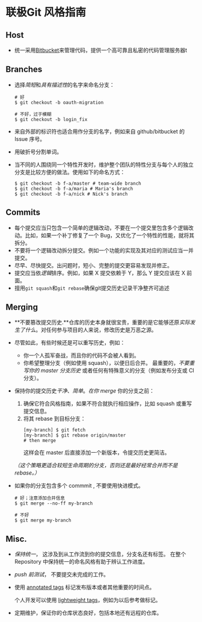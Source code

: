 # 联极Git 风格指南

## Host

* 统一采用[Bitbucket](https://bitbucket.org)来管理代码，提供一个高可靠且私密的代码管理服务器t 

## Branches

* 选择*简短*和*具有描述性*的名字来命名分支：

  ```shell
  # 好
  $ git checkout -b oauth-migration

  # 不好，过于模糊
  $ git checkout -b login_fix
  ```

* 来自外部的标识符也适合用作分支的名字，例如来自 github/bitbucket 的 Issue 序号。

* 用破折号分割单词。

* 当不同的人围绕同一个特性开发时，维护整个团队的特性分支与每个人的独立分支是比较方便的做法。使用如下的命名方式：

  ```shell
  $ git checkout -b f-a/master # team-wide branch
  $ git checkout -b f-a/maria # Maria's branch
  $ git checkout -b f-a/nick # Nick's branch
  ```


## Commits

* 每个提交应当只包含一个简单的逻辑改动，不要在一个提交里包含多个逻辑改动。比如，如果一个补丁修复了一个 Bug，又优化了一个特性的性能，就将其拆分。
* 不要将一个逻辑改动拆分提交。例如一个功能的实现及其对应的测试应当一并提交。
* 尽早、尽快提交。出问题时，短小、完整的提交更容易发现并修正。
* 提交应当依*逻辑*排序。例如，如果 X 提交依赖于 Y，那么 Y 提交应该在 X 前面。
* 擅用`git squash`和`git rebase`确保git提交历史记录干净整齐可追述

## Merging

* **不要篡改提交历史.**仓库的历史本身就很宝贵，重要的是它能够还原*实际发生了什么*。对任何参与项目的人来说，修改历史是万恶之源。
* 尽管如此，有些时候还是可以重写历史，例如：
  * 你一个人孤军奋战，而且你的代码不会被人看到。
  * 你希望整理分支（例如使用 squash），以便日后合并。
    最重要的，*不要重写你的 master 分支历史* 或者任何有特殊意义的分支（例如发布分支或 CI 分支）。
* 保持你的提交历史*干净*、*简单*。*在你 merge* 你的分支之前：
  1. 确保它符合风格指南，如果不符合就执行相应操作，比如 squash 或重写提交信息。
  2. 将其 rebase 到目标分支：
     ```shell
     [my-branch] $ git fetch
     [my-branch] $ git rebase origin/master
     # then merge
     ```
     这样会在 master 后直接添加一个新版本，令提交历史更简洁。

  *（这个策略更适合较短生命周期的分支，否则还是最好经常合并而不是 rebase。）*

* 如果你的分支包含多个 commmit , 不要使用快进模式。
  ```shell
  # 好；注意添加合并信息
  $ git merge --no-ff my-branch

  # 不好
  $ git merge my-branch
  ```

## Misc.

* *保持统一*， 这涉及到从工作流到你的提交信息，分支名还有标签。 在整个 Repository 中保持统一的命名风格有助于辨认工作进度。
* *push 前测试*， 不要提交未完成的工作。
* 使用 [annotated tags](http://git-scm.com/book/en/v2/Git-Basics-Tagging#Annotated-Tags) 标记发布版本或者其他重要的时间点。

  个人开发可以使用 [lightweight tags](http://git-scm.com/book/en/v2/Git-Basics-Tagging#Lightweight-Tags)，例如为以后参考做标记。
* 定期维护，保证你的仓库状态良好，包括本地还有远程的仓库。


